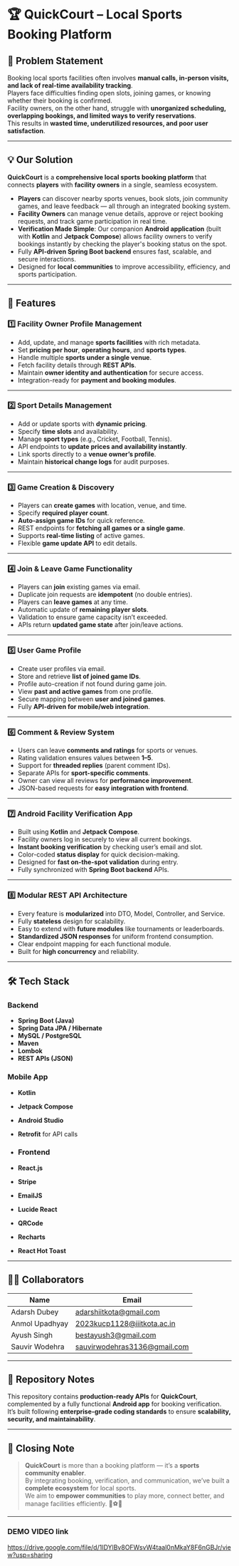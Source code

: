 # 🏆 QuickCourt – Local Sports Booking Platform

## 📜 Problem Statement
Booking local sports facilities often involves **manual calls, in-person visits, and lack of real-time availability tracking**.  
Players face difficulties finding open slots, joining games, or knowing whether their booking is confirmed.  
Facility owners, on the other hand, struggle with **unorganized scheduling, overlapping bookings, and limited ways to verify reservations**.  
This results in **wasted time, underutilized resources, and poor user satisfaction**.

---

## 💡 Our Solution
**QuickCourt** is a **comprehensive local sports booking platform** that connects **players** with **facility owners** in a single, seamless ecosystem.

- **Players** can discover nearby sports venues, book slots, join community games, and leave feedback — all through an integrated booking system.
- **Facility Owners** can manage venue details, approve or reject booking requests, and track game participation in real time.
- **Verification Made Simple**: Our companion **Android application** (built with **Kotlin** and **Jetpack Compose**) allows facility owners to verify bookings instantly by checking the player's booking status on the spot.
- Fully **API-driven Spring Boot backend** ensures fast, scalable, and secure interactions.
- Designed for **local communities** to improve accessibility, efficiency, and sports participation.

---

## 🚀 Features

### 1️⃣ **Facility Owner Profile Management**
- Add, update, and manage **sports facilities** with rich metadata.
- Set **pricing per hour**, **operating hours**, and **sports types**.
- Handle multiple **sports under a single venue**.
- Fetch facility details through **REST APIs**.
- Maintain **owner identity and authentication** for secure access.
- Integration-ready for **payment and booking modules**.

---

### 2️⃣ **Sport Details Management**
- Add or update sports with **dynamic pricing**.
- Specify **time slots** and availability.
- Manage **sport types** (e.g., Cricket, Football, Tennis).
- API endpoints to **update prices and availability instantly**.
- Link sports directly to a **venue owner’s profile**.
- Maintain **historical change logs** for audit purposes.

---

### 3️⃣ **Game Creation & Discovery**
- Players can **create games** with location, venue, and time.
- Specify **required player count**.
- **Auto-assign game IDs** for quick reference.
- REST endpoints for **fetching all games or a single game**.
- Supports **real-time listing** of active games.
- Flexible **game update API** to edit details.

---

### 4️⃣ **Join & Leave Game Functionality**
- Players can **join** existing games via email.
- Duplicate join requests are **idempotent** (no double entries).
- Players can **leave games** at any time.
- Automatic update of **remaining player slots**.
- Validation to ensure game capacity isn’t exceeded.
- APIs return **updated game state** after join/leave actions.

---

### 5️⃣ **User Game Profile**
- Create user profiles via email.
- Store and retrieve **list of joined game IDs**.
- Profile auto-creation if not found during game join.
- View **past and active games** from one profile.
- Secure mapping between **user and joined games**.
- Fully **API-driven for mobile/web integration**.

---

### 6️⃣ **Comment & Review System**
- Users can leave **comments and ratings** for sports or venues.
- Rating validation ensures values between **1–5**.
- Support for **threaded replies** (parent comment IDs).
- Separate APIs for **sport-specific comments**.
- Owner can view all reviews for **performance improvement**.
- JSON-based requests for **easy integration with frontend**.

---

### 7️⃣ **Android Facility Verification App**
- Built using **Kotlin** and **Jetpack Compose**.
- Facility owners log in securely to view all current bookings.
- **Instant booking verification** by checking user’s email and slot.
- Color-coded **status display** for quick decision-making.
- Designed for **fast on-the-spot validation** during entry.
- Fully synchronized with **Spring Boot backend** APIs.

---

### 8️⃣ **Modular REST API Architecture**
- Every feature is **modularized** into DTO, Model, Controller, and Service.
- Fully **stateless** design for scalability.
- Easy to extend with **future modules** like tournaments or leaderboards.
- **Standardized JSON responses** for uniform frontend consumption.
- Clear endpoint mapping for each functional module.
- Built for **high concurrency** and reliability.

---

## 🛠 Tech Stack

### Backend
- **Spring Boot (Java)**
- **Spring Data JPA / Hibernate**
- **MySQL / PostgreSQL**
- **Maven**
- **Lombok**
- **REST APIs (JSON)**

### Mobile App
- **Kotlin**
- **Jetpack Compose**
- **Android Studio**
- **Retrofit** for API calls

- ### Frontend
- **React.js**
- **Stripe**
- **EmailJS**
- **Lucide React**
- **QRCode**
- **Recharts**
- **React Hot Toast**

---

## 👨‍💻 Collaborators

| Name | Email |
|------|-------|
| Adarsh Dubey | adarshiitkota@gmail.com |
| Anmol Upadhyay | 2023kucp1128@iiitkota.ac.in |
| Ayush Singh | bestayush3@gmail.com |
| Sauvir Wodehra | sauvirwodehras3136@gmail.com |

---

## 📌 Repository Notes
This repository contains **production-ready APIs** for **QuickCourt**, complemented by a fully functional **Android app** for booking verification.  
It’s built following **enterprise-grade coding standards** to ensure **scalability, security, and maintainability**.

---

## 🎯 Closing Note
> **QuickCourt** is more than a booking platform — it’s a **sports community enabler**.  
By integrating booking, verification, and communication, we’ve built a **complete ecosystem** for local sports.  
We aim to **empower communities** to play more, connect better, and manage facilities efficiently. 🏏⚽🏀

---
### DEMO VIDEO link
https://drive.google.com/file/d/1IDYlBv8OFWsvW4taal0nMkaY8F6nGBJr/view?usp=sharing

